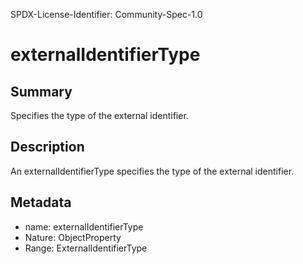SPDX-License-Identifier: Community-Spec-1.0

# externalIdentifierType

## Summary

Specifies the type of the external identifier.

## Description

An externalIdentifierType specifies the type of the external identifier.

## Metadata

- name: externalIdentifierType
- Nature: ObjectProperty
- Range: ExternalIdentifierType

